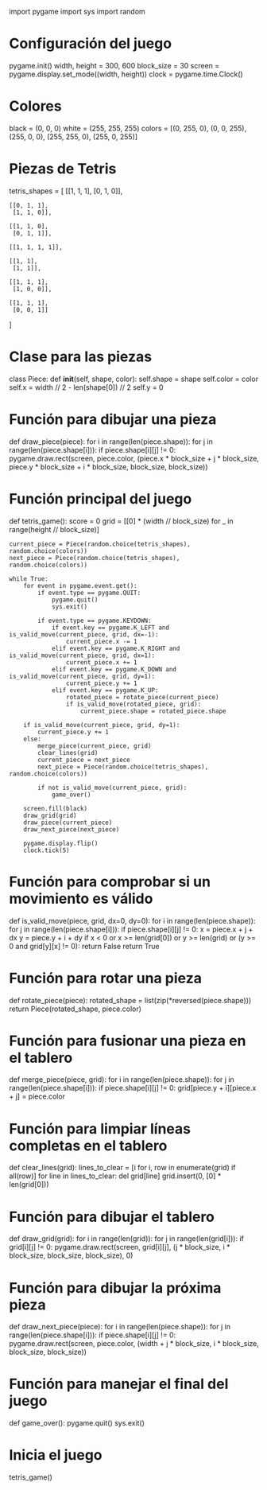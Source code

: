 import pygame
import sys
import random

# Configuración del juego
pygame.init()
width, height = 300, 600
block_size = 30
screen = pygame.display.set_mode((width, height))
clock = pygame.time.Clock()

# Colores
black = (0, 0, 0)
white = (255, 255, 255)
colors = [(0, 255, 0), (0, 0, 255), (255, 0, 0), (255, 255, 0), (255, 0, 255)]

# Piezas de Tetris
tetris_shapes = [
    [[1, 1, 1],
     [0, 1, 0]],

    [[0, 1, 1],
     [1, 1, 0]],

    [[1, 1, 0],
     [0, 1, 1]],

    [[1, 1, 1, 1]],

    [[1, 1],
     [1, 1]],

    [[1, 1, 1],
     [1, 0, 0]],
    
    [[1, 1, 1],
     [0, 0, 1]]
]

# Clase para las piezas
class Piece:
    def __init__(self, shape, color):
        self.shape = shape
        self.color = color
        self.x = width // 2 - len(shape[0]) // 2
        self.y = 0

# Función para dibujar una pieza
def draw_piece(piece):
    for i in range(len(piece.shape)):
        for j in range(len(piece.shape[i])):
            if piece.shape[i][j] != 0:
                pygame.draw.rect(screen, piece.color, (piece.x * block_size + j * block_size,
                                                       piece.y * block_size + i * block_size,
                                                       block_size, block_size))

# Función principal del juego
def tetris_game():
    score = 0
    grid = [[0] * (width // block_size) for _ in range(height // block_size)]

    current_piece = Piece(random.choice(tetris_shapes), random.choice(colors))
    next_piece = Piece(random.choice(tetris_shapes), random.choice(colors))

    while True:
        for event in pygame.event.get():
            if event.type == pygame.QUIT:
                pygame.quit()
                sys.exit()

            if event.type == pygame.KEYDOWN:
                if event.key == pygame.K_LEFT and is_valid_move(current_piece, grid, dx=-1):
                    current_piece.x -= 1
                elif event.key == pygame.K_RIGHT and is_valid_move(current_piece, grid, dx=1):
                    current_piece.x += 1
                elif event.key == pygame.K_DOWN and is_valid_move(current_piece, grid, dy=1):
                    current_piece.y += 1
                elif event.key == pygame.K_UP:
                    rotated_piece = rotate_piece(current_piece)
                    if is_valid_move(rotated_piece, grid):
                        current_piece.shape = rotated_piece.shape

        if is_valid_move(current_piece, grid, dy=1):
            current_piece.y += 1
        else:
            merge_piece(current_piece, grid)
            clear_lines(grid)
            current_piece = next_piece
            next_piece = Piece(random.choice(tetris_shapes), random.choice(colors))

            if not is_valid_move(current_piece, grid):
                game_over()

        screen.fill(black)
        draw_grid(grid)
        draw_piece(current_piece)
        draw_next_piece(next_piece)

        pygame.display.flip()
        clock.tick(5)

# Función para comprobar si un movimiento es válido
def is_valid_move(piece, grid, dx=0, dy=0):
    for i in range(len(piece.shape)):
        for j in range(len(piece.shape[i])):
            if piece.shape[i][j] != 0:
                x = piece.x + j + dx
                y = piece.y + i + dy
                if x < 0 or x >= len(grid[0]) or y >= len(grid) or (y >= 0 and grid[y][x] != 0):
                    return False
    return True

# Función para rotar una pieza
def rotate_piece(piece):
    rotated_shape = list(zip(*reversed(piece.shape)))
    return Piece(rotated_shape, piece.color)

# Función para fusionar una pieza en el tablero
def merge_piece(piece, grid):
    for i in range(len(piece.shape)):
        for j in range(len(piece.shape[i])):
            if piece.shape[i][j] != 0:
                grid[piece.y + i][piece.x + j] = piece.color

# Función para limpiar líneas completas en el tablero
def clear_lines(grid):
    lines_to_clear = [i for i, row in enumerate(grid) if all(row)]
    for line in lines_to_clear:
        del grid[line]
        grid.insert(0, [0] * len(grid[0]))

# Función para dibujar el tablero
def draw_grid(grid):
    for i in range(len(grid)):
        for j in range(len(grid[i])):
            if grid[i][j] != 0:
                pygame.draw.rect(screen, grid[i][j], (j * block_size, i * block_size, block_size, block_size), 0)

# Función para dibujar la próxima pieza
def draw_next_piece(piece):
    for i in range(len(piece.shape)):
        for j in range(len(piece.shape[i])):
            if piece.shape[i][j] != 0:
                pygame.draw.rect(screen, piece.color, (width + j * block_size,
                                                       i * block_size,
                                                       block_size, block_size))

# Función para manejar el final del juego
def game_over():
    pygame.quit()
    sys.exit()

# Inicia el juego
tetris_game()
